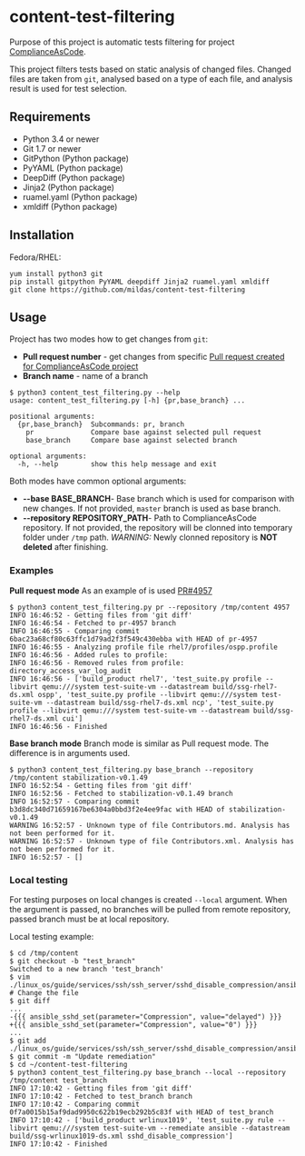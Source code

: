 # content-test-filtering
Purpose of this project is automatic tests filtering for project [ComplianceAsCode](https://github.com/ComplianceAsCode/content/).

This project filters tests based on static analysis of changed files. Changed files are taken from `git`, analysed based on a type of each file, and analysis result is used for test selection.


## Requirements
- Python 3.4 or newer
- Git 1.7 or newer
- GitPython (Python package)
- PyYAML (Python package)
- DeepDiff (Python package)
- Jinja2 (Python package)
- ruamel.yaml (Python package)
- xmldiff (Python package)


## Installation
Fedora/RHEL:
```
yum install python3 git
pip install gitpython PyYAML deepdiff Jinja2 ruamel.yaml xmldiff
git clone https://github.com/mildas/content-test-filtering
```

## Usage
Project has two modes how to get changes from `git`:
- **Pull request number** - get changes from specific [Pull request created for ComplianceAsCode project](https://github.com/ComplianceAsCode/content/pulls)
- **Branch name** - name of a branch
```
$ python3 content_test_filtering.py --help
usage: content_test_filtering.py [-h] {pr,base_branch} ...

positional arguments:
  {pr,base_branch}  Subcommands: pr, branch
    pr              Compare base against selected pull request
    base_branch     Compare base against selected branch

optional arguments:
  -h, --help        show this help message and exit
```

Both modes have common optional arguments:
- **--base BASE_BRANCH**- Base branch which is used for comparison with new changes. If not provided, `master` branch is used as base branch.
- **--repository REPOSITORY_PATH**- Path to ComplianceAsCode repository. If not provided, the repository will be clonned into temporary folder under `/tmp` path. *WARNING:* Newly clonned repository is **NOT deleted** after finishing.


### Examples
**Pull request mode**
As an example of is used [PR#4957](https://github.com/ComplianceAsCode/content/pull/4957)
```
$ python3 content_test_filtering.py pr --repository /tmp/content 4957
INFO 16:46:52 - Getting files from 'git diff'
INFO 16:46:54 - Fetched to pr-4957 branch
INFO 16:46:55 - Comparing commit 6bac23a68cf80c63ffc1d79ad2f3f549c430ebba with HEAD of pr-4957
INFO 16:46:55 - Analyzing profile file rhel7/profiles/ospp.profile
INFO 16:46:56 - Added rules to profile: 
INFO 16:46:56 - Removed rules from profile: directory_access_var_log_audit
INFO 16:46:56 - ['build_product rhel7', 'test_suite.py profile --libvirt qemu:///system test-suite-vm --datastream build/ssg-rhel7-ds.xml ospp', 'test_suite.py profile --libvirt qemu:///system test-suite-vm --datastream build/ssg-rhel7-ds.xml ncp', 'test_suite.py profile --libvirt qemu:///system test-suite-vm --datastream build/ssg-rhel7-ds.xml cui']
INFO 16:46:56 - Finished
```

**Base branch mode**
Branch mode is similar as Pull request mode. The difference is in arguments used.
```
$ python3 content_test_filtering.py base_branch --repository /tmp/content stabilization-v0.1.49
INFO 16:52:54 - Getting files from 'git diff'
INFO 16:52:56 - Fetched to stabilization-v0.1.49 branch
INFO 16:52:57 - Comparing commit b3d8dc340d71659167be6304a0bbd3f2e4ee9fac with HEAD of stabilization-v0.1.49
WARNING 16:52:57 - Unknown type of file Contributors.md. Analysis has not been performed for it.
WARNING 16:52:57 - Unknown type of file Contributors.xml. Analysis has not been performed for it.
INFO 16:52:57 - []
```

### Local testing
For testing purposes on local changes is created `--local` argument.
When the argument is passed, no branches will be pulled from remote repository, passed branch must be at local repository.

Local testing example:
```
$ cd /tmp/content
$ git checkout -b "test_branch"
Switched to a new branch 'test_branch'
$ vim ./linux_os/guide/services/ssh/ssh_server/sshd_disable_compression/ansible/shared.yml # Change the file
$ git diff
...
-{{{ ansible_sshd_set(parameter="Compression", value="delayed") }}}
+{{{ ansible_sshd_set(parameter="Compression", value="0") }}}
...
$ git add ./linux_os/guide/services/ssh/ssh_server/sshd_disable_compression/ansible/shared.yml
$ git commit -m "Update remediation"
$ cd ~/content-test-filtering
$ python3 content_test_filtering.py base_branch --local --repository /tmp/content test_branch
INFO 17:10:42 - Getting files from 'git diff'
INFO 17:10:42 - Fetched to test_branch branch
INFO 17:10:42 - Comparing commit 0f7a0015b15af9dad9950c622b19ecb292b5c83f with HEAD of test_branch
INFO 17:10:42 - ['build_product wrlinux1019', 'test_suite.py rule --libvirt qemu:///system test-suite-vm --remediate ansible --datastream build/ssg-wrlinux1019-ds.xml sshd_disable_compression']
INFO 17:10:42 - Finished
```
